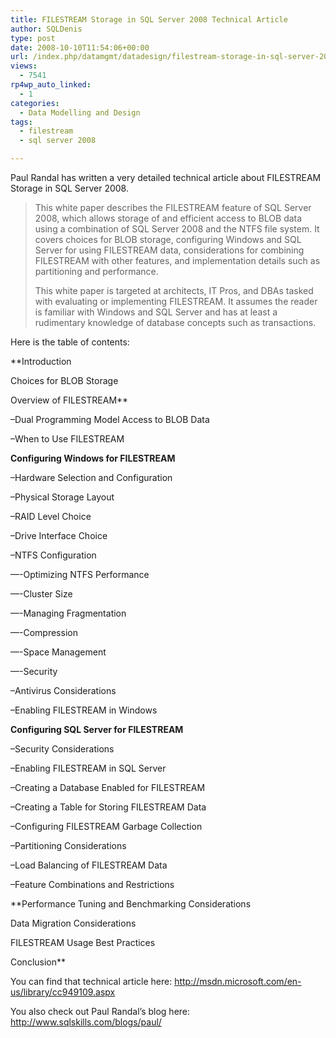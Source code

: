 ```yaml
---
title: FILESTREAM Storage in SQL Server 2008 Technical Article
author: SQLDenis
type: post
date: 2008-10-10T11:54:06+00:00
url: /index.php/datamgmt/datadesign/filestream-storage-in-sql-server-2008-te/
views:
  - 7541
rp4wp_auto_linked:
  - 1
categories:
  - Data Modelling and Design
tags:
  - filestream
  - sql server 2008

---
```

Paul Randal has written a very detailed technical article about FILESTREAM Storage in SQL Server 2008.

> This white paper describes the FILESTREAM feature of SQL Server 2008, which allows storage of and efficient access to BLOB data using a combination of SQL Server 2008 and the NTFS file system. It covers choices for BLOB storage, configuring Windows and SQL Server for using FILESTREAM data, considerations for combining FILESTREAM with other features, and implementation details such as partitioning and performance.
> 
> This white paper is targeted at architects, IT Pros, and DBAs tasked with evaluating or implementing FILESTREAM. It assumes the reader is familiar with Windows and SQL Server and has at least a rudimentary knowledge of database concepts such as transactions.

Here is the table of contents:

**Introduction
  
Choices for BLOB Storage
  
Overview of FILESTREAM**
  
&#8211;Dual Programming Model Access to BLOB Data
  
&#8211;When to Use FILESTREAM
  
**Configuring Windows for FILESTREAM**
  
&#8211;Hardware Selection and Configuration
  
&#8211;Physical Storage Layout
  
&#8211;RAID Level Choice
  
&#8211;Drive Interface Choice
  
&#8211;NTFS Configuration
  
&#8212;-Optimizing NTFS Performance
  
&#8212;-Cluster Size
  
&#8212;-Managing Fragmentation
  
&#8212;-Compression
  
&#8212;-Space Management
  
&#8212;-Security
  
&#8211;Antivirus Considerations
  
&#8211;Enabling FILESTREAM in Windows
  
**Configuring SQL Server for FILESTREAM**
  
&#8211;Security Considerations
  
&#8211;Enabling FILESTREAM in SQL Server
  
&#8211;Creating a Database Enabled for FILESTREAM
  
&#8211;Creating a Table for Storing FILESTREAM Data
  
&#8211;Configuring FILESTREAM Garbage Collection
  
&#8211;Partitioning Considerations
  
&#8211;Load Balancing of FILESTREAM Data
  
&#8211;Feature Combinations and Restrictions
  
**Performance Tuning and Benchmarking Considerations
  
Data Migration Considerations
  
FILESTREAM Usage Best Practices
  
Conclusion**

You can find that technical article here: http://msdn.microsoft.com/en-us/library/cc949109.aspx

You also check out Paul Randal&#8217;s blog here: http://www.sqlskills.com/blogs/paul/